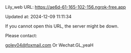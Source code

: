 Lily_web URL: https://ae6d-61-165-102-156.ngrok-free.app

Updated at: 2024-12-09 11:11:34

If you cannot open this URL, the server might be down.

Please contact: 

goley04@foxmail.com Or Wechat:GL_yeaH